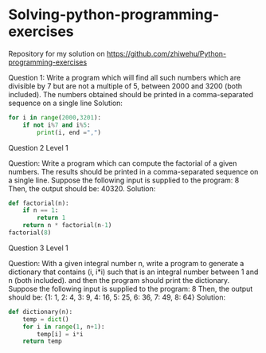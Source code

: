 # Solving-python-programming-exercises
Repository for my solution on https://github.com/zhiwehu/Python-programming-exercises


Question 1: Write a program which will find all such numbers which are divisible by 7 but are not a multiple of 5, between 2000 and 3200 (both included). The numbers obtained should be printed in a comma-separated sequence on a single line
Solution:
``` python
for i in range(2000,3201):
	if not i%7 and i%5:
		print(i, end =",")
```

Question 2
Level 1

Question: Write a program which can compute the factorial of a given numbers. The results should be printed in a comma-separated sequence on a single line. Suppose the following input is supplied to the program: 8 Then, the output should be: 40320.
Solution:
``` python
def factorial(n):
	if n == 1:
		return 1
	return n * factorial(n-1)
factorial(8)
```

Question 3
Level 1

Question: With a given integral number n, write a program to generate a dictionary that contains (i, i*i) such that is an integral number between 1 and n (both included). and then the program should print the dictionary. Suppose the following input is supplied to the program: 8 Then, the output should be: {1: 1, 2: 4, 3: 9, 4: 16, 5: 25, 6: 36, 7: 49, 8: 64}
Solution:
```python
def dictionary(n):
	temp = dict()
	for i in range(1, n+1):
		temp[i] = i*i
	return temp
```

